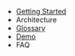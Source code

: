 
- [Getting Started](getting_started.md)
- Architecture
- [Glossary](glossary.md)
- [Demo](demo.md)
- FAQ


